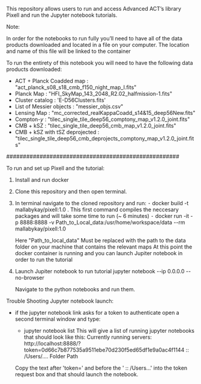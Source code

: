 This repository allows users to run and access Advanced ACT’s library Pixell and run the Jupyter notebook tutorials.

Note: 

In order for the notebooks to run fully you’ll need to have all of the data products downloaded and located in a file on your computer. 
The location and name of this file will be linked to the container

To run the entirety of this notebook you will need to have the following data products downloaded:

- ACT + Planck Coadded map : "act_planck_s08_s18_cmb_f150_night_map_I.fits"
- Planck Map : "HFI_SkyMap_143_2048_R2.02_halfmission-1.fits"
- Cluster catalog : 'E-D56Clusters.fits'
- List of Messier objects : "messier_objs.csv"
- Lensing Map : "mc_corrected_realKappaCoadd_s14&15_deep56New.fits"
- Compton-$y$ : "tilec_single_tile_deep56_comptony_map_v1.2.0_joint.fits"
- CMB + kSZ : "tilec_single_tile_deep56_cmb_map_v1.2.0_joint.fits"
- CMB + kSZ with tSZ deprojected : "tilec_single_tile_deep56_cmb_deprojects_comptony_map_v1.2.0_joint.fits"

####################################################

To run and set up Pixell and the tutorial:

1) Install and run docker

2) Clone this repository and then open terminal.

3) In terminal navigate to the cloned repository and run:
	⁃	docker build -t mallabykay/pixell:1.0 .
	This first command compiles the neccesary packages and will take some time to run (~ 6 minutes)
	⁃	docker run -it -p 8888:8888 -v Path_to_Local_data:/usr/home/workspace/data --rm mallabykay/pixell:1.0
	
    Here "Path_to_local_data" Must be replaced with the path to the data folder on your machine that contains the relevant maps
    At this point the docker container is running and you can launch Jupiter notebook in order to run the tutorial

4) Launch Jupiter notebook to run tutorial
	jupyter notebook --ip 0.0.0.0 --no-browser

	Navigate to the python notebooks and run them.


Trouble Shooting Jupyter notebook launch:
- if the jupyter notebook link asks for a token to authenticate open a second terminal window and type:
	- jupyter notebook list
  This will give a list of running jupyter notebooks that should look like this:
   	Currently running servers:
	http://localhost:8888/?token=0d66c7b877535a9511ebe70d230f5ed65df1e9a0ac4f1144 :: /Users/.... Folder Path
	
	Copy the text after 'token=' and before the ' :: /Users...' into the token request box and that should launch the notebook.



